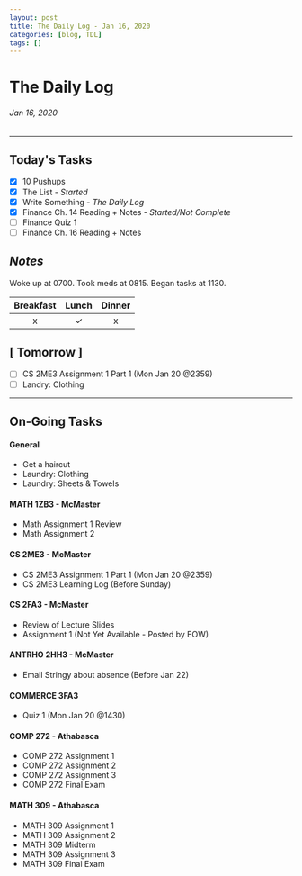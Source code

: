 ```yaml
---
layout: post
title: The Daily Log - Jan 16, 2020
categories: [blog, TDL]
tags: []
---
```


# The Daily Log
###### Jan 16, 2020
---

## Today's Tasks
- [x] 10 Pushups
- [x] The List - *Started* 
- [x] Write Something - *The Daily Log*
- [x] Finance Ch. 14 Reading + Notes - *Started/Not Complete*
- [ ] Finance Quiz 1
- [ ] Finance Ch. 16 Reading + Notes

## *Notes*
Woke up at 0700. Took meds at 0815. Began tasks at 1130. 

| Breakfast |   Lunch   |   Dinner  |
|   :---:   |   :---:   |   :---:   |
|     x     |     ✓     |     x     |

## [ Tomorrow ]
- [ ] CS 2ME3 Assignment 1 Part 1 (Mon Jan 20 @2359)
- [ ] Landry: Clothing

---
## On-Going Tasks
#### General
- Get a haircut
- Laundry: Clothing
- Laundry: Sheets & Towels

#### MATH 1ZB3 - McMaster
- Math Assignment 1 Review
- Math Assignment 2

#### CS 2ME3 - McMaster
- CS 2ME3 Assignment 1 Part 1 (Mon Jan 20 @2359)
- CS 2ME3 Learning Log (Before Sunday)

#### CS 2FA3 - McMaster
- Review of Lecture Slides
- Assignment 1 (Not Yet Available - Posted by EOW)

#### ANTRHO 2HH3 - McMaster
- Email Stringy about absence (Before Jan 22)

#### COMMERCE 3FA3
- Quiz 1 (Mon Jan 20 @1430)

#### COMP 272 - Athabasca
- COMP 272 Assignment 1
- COMP 272 Assignment 2
- COMP 272 Assignment 3
- COMP 272 Final Exam

#### MATH 309 - Athabasca
- MATH 309 Assignment 1
- MATH 309 Assignment 2
- MATH 309 Midterm
- MATH 309 Assignment 3
- MATH 309 Final Exam